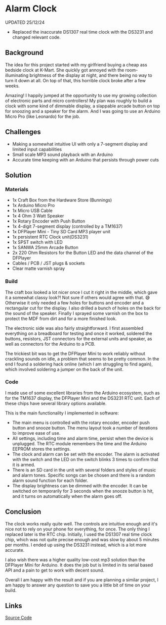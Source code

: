 # Alarm Clock

UPDATED 25/12/24

- Replaced the inaccurate DS1307 real time clock with the DS3231 and changed relevant code.

## Background

The idea for this project started with my girlfriend buying a cheap ass bedside clock at K-Mart. She quickly got annoyed with the room-illuminating brightness of the display at night, and there being no way to turn it down at all. On top of that, this horrible clock broke after a few weeks.

Amazing! I happily jumped at the opportunity to use my growing collection of electronic parts and micro controllers! My plan was roughly to build a clock with some kind of dimmable display, a slappable arcade button on top for snoozing and a speaker for the alarm. And I was going to use an Arduino Micro Pro (like Leonardo) for the job.

## Challenges

- Making a somewhat intuitive UI with only a 7-segment display and limited input capabilities
- Small scale MP3 sound playback with an Arduino
- Accurate time keeping with an Arduino that persists through power cuts

## Solution

### Materials

- 1x Craft Box from the Hardware Store (Bunnings)
- 1x Arduino Micro Pro
- 1x Micro USB Cable
- 1x 4 Ohm 3 Watt Speaker
- 1x Rotary Encoder with Push Button
- 1x 4-digit 7-segment display (controlled by a TM1637)
- 1x DFPlayer Mini - Tiny SD Card MP3 player unit
- 1x persistent RTC Clock unit(DS3231)
- 1x SPST switch with LED
- 1x SANWA 25mm Arcade Button
- 2x 220 Ohm Resistors for the Button LED and the data channel of the DFPlayer
- Cables / PCB / JST plugs & sockets
- Clear matte varnish spray

### Build

The craft box looked a lot nicer once I cut it right in the middle, which gave it a somewhat classy look?! Not sure if others would agree with that. 😅
Otherwise it only needed a few holes for buttons and encoder and a rectangular cut for the display. I also drilled a bunch of holes on the back for the sound of the speaker. Finally I sprayed some varnish on the box to protect the MDF from dirt and for a more finished look.

The electronic side was also fairly straightforward. I first assembled everything on a breadboard for testing and once it worked, soldered the buttons, resistors, JST connectors for the external units and speaker, as well as connectors for the Arduino to a PCB.

The trickiest bit was to get the DFPlayer Mini to work reliably without crackling sounds on idle, a problem that seems to be pretty common. In the end I found a soldering hack online (which I am struggling to find again), which involved soldering a jumper on the back of the unit.

### Code

I made use of some excellent libraries from the Arduino ecosystem, such as for the TM1637 display, the DFPlayer Mini and the DS3231 RTC unit. Each of these chips have several library options available.

This is the main functionality I implemented in software:

- The main menu is controlled with the rotary encoder, encoder push button and snooze button. The menu layout took a number of iterations to improve ease of use.
- All settings, including time and alarm time, persist when the device is unplugged. The RTC module remembers the time and the Arduino EEPROM stores the settings.
- The clock and alarm can be set with the encoder. The alarm is activated with the switch and the LED on the switch blinks 3 times to confirm that it is armed.
- There is an SD card in the unit with several folders and styles of music and alarm tones. Specific songs can be chosen and there is a random alarm sound function for each folder.
- The display brightness can be dimmed with the encoder. It can be switched on temporarily for 3 seconds when the snooze button is hit, and it turns on automatically when the alarm goes off.

## Conclusion

The clock works really quite well. The controls are intuitive enough and it's nice not to rely on your phone for everything, for once. The only thing I replaced later is the RTC chip. Initially, I used the DS1307 real time clock chip, which was not quite precise enough and was slow by about 5 minutes per months. I ended up using the DS3231 instead, which is a lot more accurate.

I also wish there was a higher quality low-cost mp3 solution than the DFPlayer Mini for Arduino. It does the job but is limited in its serial based API and a pain to get to work with decent sound.

Overall I am happy with the result and if you are planning a similar project, I am happy to answer any question to save you a little bit of time on your build.

## Links

[Source Code](https://github.com/anzbert/bedside_clock)
